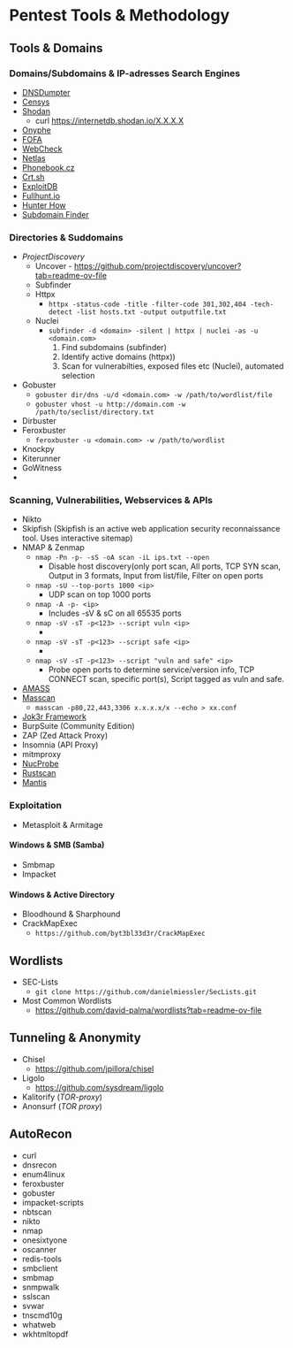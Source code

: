 # Pentest Tools & Methodology

## Tools & Domains
### Domains/Subdomains & IP-adresses Search Engines
- [DNSDumpter](https://dnsdumpster.com)
- [Censys](https://search.cenys.io)
- [Shodan](https://shodan.io)
  - curl https://internetdb.shodan.io/X.X.X.X
- [Onyphe](https://www.onyphe.io/)
- [FOFA](https://en.fofa.info)
- [WebCheck](https://web-check.xyz)
- [Netlas](https://netlas.io)
- [Phonebook.cz](https://phonebook.cz)
- [Crt.sh](https://crt.sh)
- [ExploitDB](https://exploitdb.com)
- [Fullhunt.io](https://Fullhunt.io])
- [Hunter How](https://hunter.how)
- [Subdomain Finder](https://subdomainfinder.c99.nl/)

### Directories & Suddomains 
- *ProjectDiscovery*
  - Uncover -  https://github.com/projectdiscovery/uncover?tab=readme-ov-file
  - Subfinder
  - Httpx
    - `httpx -status-code -title -filter-code 301,302,404 -tech-detect -list hosts.txt -output outputfile.txt`
  - Nuclei
    - `subfinder -d <domain> -silent | httpx | nuclei -as -u <domain.com>`
      1. Find subdomains (subfinder)
      2. Identify active domains (httpx))
      3. Scan for vulnerabilties, exposed files etc (Nuclei), automated selection
- Gobuster
    - `gobuster dir/dns -u/d <domain.com> -w /path/to/wordlist/file`
    - `gobuster vhost -u http://domain.com -w /path/to/seclist/directory.txt`
- Dirbuster
- Feroxbuster
    - `feroxbuster -u <domain.com> -w /path/to/wordlist`
- Knockpy
- Kiterunner
- GoWitness
- 

### Scanning, Vulnerabilities, Webservices & APIs
- Nikto
- Skipfish (Skipfish is an active web application security reconnaissance tool.  Uses interactive sitemap)
- NMAP & Zenmap
    - `nmap -Pn -p- -sS -oA scan -iL ips.txt --open` 
      - Disable host discovery(only port scan, All ports, TCP SYN scan, Output in 3 formats, Input from list/file, Filter on open ports
    - `nmap -sU --top-ports 1000 <ip>` 
      - UDP scan on top 1000 ports
    - `nmap -A -p- <ip>`
      - Includes -sV & sC on all 65535 ports
    - `nmap -sV -sT -p<123> --script vuln <ip>`
      - <Something>
    - `nmap -sV -sT -p<123> --script safe <ip>`
      - <Something>
    - `nmap -sV -sT -p<123> --script "vuln and safe" <ip>`
      - Probe open ports to determine service/version info, TCP CONNECT scan, specific port(s), Script tagged as vuln and safe.
- [AMASS](https://github.com/owasp-amass/amass)
- [Masscan](https://github.com/robertdavidgraham/masscan)
    - `masscan -p80,22,443,3306 x.x.x.x/x --echo > xx.conf`
- [Jok3r Framework](https://securitytrails.com/blog/jok3r-framework) 
- BurpSuite (Community Edition)
- ZAP (Zed Attack Proxy)
- Insomnia (API Proxy)
- mitmproxy
- [NucProbe](https://github.com/ReverseTEN/NucProbe)
- [Rustscan](https://github.com/RustScan/RustScan)
- [Mantis](https://www.helpnetsecurity.com/2024/04/04/mantis-open-source-discovery-reconnaissance-scanning/)

### Exploitation
- Metasploit & Armitage

#### Windows & SMB (Samba)
- Smbmap
- Impacket

#### Windows & Active Directory
- Bloodhound & Sharphound
- CrackMapExec
    - `https://github.com/byt3bl33d3r/CrackMapExec`
## Wordlists

- SEC-Lists
    - `git clone https://github.com/danielmiessler/SecLists.git`
- Most Common Wordlists
    - https://github.com/david-palma/wordlists?tab=readme-ov-file
###

## Tunneling & Anonymity
- Chisel
    - https://github.com/jpillora/chisel
- Ligolo
    - https://github.com/sysdream/ligolo
- Kalitorify (*TOR-proxy*)
- Anonsurf (*TOR proxy*)

## AutoRecon
- curl
- dnsrecon
- enum4linux
- feroxbuster
- gobuster
- impacket-scripts
- nbtscan
- nikto
- nmap
- onesixtyone
- oscanner
- redis-tools
- smbclient
- smbmap
- snmpwalk
- sslscan
- svwar
- tnscmd10g
- whatweb
- wkhtmltopdf